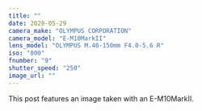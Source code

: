```yaml
---
title: ""
date: 2020-05-29
camera_make: "OLYMPUS CORPORATION"
camera_model: "E-M10MarkII"
lens_model: "OLYMPUS M.40-150mm F4.0-5.6 R"
iso: "800"
fnumber: "9"
shutter_speed: "250"
image_url: ""
---
```


This post features an image taken with an E-M10MarkII.